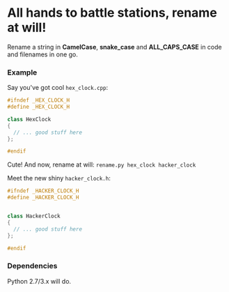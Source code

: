 All hands to battle stations, rename at will!
======

Rename a string in **CamelCase**, **snake_case** and **ALL_CAPS_CASE** in code and filenames in one go.

### Example

Say you've got cool `hex_clock.cpp`:


```cpp
#ifndef _HEX_CLOCK_H
#define _HEX_CLOCK_H

class HexClock
{
  // ... good stuff here
};

#endif
```

Cute! And now, rename at will: `rename.py hex_clock hacker_clock`

Meet the new shiny `hacker_clock.h`:

```cpp
#ifndef _HACKER_CLOCK_H
#define _HACKER_CLOCK_H


class HackerClock
{
  // ... good stuff here
};

#endif
```

### Dependencies

Python 2.7/3.x will do.
